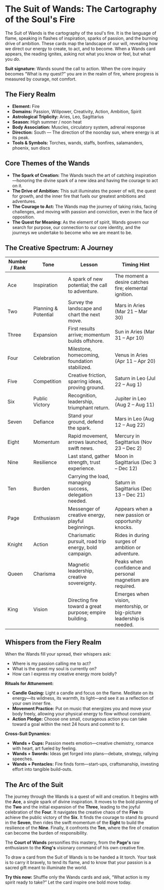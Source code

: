 # The Suit of Wands: The Cartography of the Soul's Fire

The Suit of Wands is the cartography of the soul's fire. It is the language of flame, speaking in flashes of inspiration, sparks of passion, and the burning drive of ambition. These cards map the landscape of our will, revealing how we direct our energy to create, to act, and to become. When a Wands card appears, the reading ignites, asking not what you know or feel, but what you *do*.

**Suit signature:** Wands sound the call to action. When the core inquiry becomes “What is my quest?” you are in the realm of fire, where progress is measured by courage, not comfort.

## The Fiery Realm

- **Element:** Fire
- **Domains:** Passion, Willpower, Creativity, Action, Ambition, Spirit
- **Astrological Triplicity:** Aries, Leo, Sagittarius
- **Season:** High summer / noon heat
- **Body Association:** Muscles, circulatory system, adrenal response
- **Direction:** South — The direction of the noonday sun, where energy is at its peak.
- **Tools & Symbols:** Torches, wands, staffs, bonfires, salamanders, phoenix, sun discs

## Core Themes of the Wands

*   **The Spark of Creation:** The Wands teach the art of catching inspiration—honoring the divine spark of a new idea and having the courage to act on it.
*   **The Drive of Ambition:** This suit illuminates the power of will, the quest for growth, and the inner fire that fuels our greatest ambitions and adventures.
*   **The Courage to Act:** The Wands map the journey of taking risks, facing challenges, and moving with passion and conviction, even in the face of opposition.
*   **The Quest for Meaning:** As the element of spirit, Wands govern our search for purpose, our connection to our core identity, and the journeys we undertake to become who we are meant to be.

## The Creative Spectrum: A Journey

| Number / Rank | Tone | Lesson | Timing Hint |
|---------------|------|--------|-------------|
| Ace | Inspiration | A spark of new potential; the call to adventure. | The moment a desire catches fire; elemental ignition. |
| Two | Planning & Potential | Survey the landscape and chart the next move. | Mars in Aries (Mar 21 – Mar 30) |
| Three | Expansion | First results arrive; momentum builds offshore. | Sun in Aries (Mar 31 – Apr 10) |
| Four | Celebration | Milestone, homecoming, foundation stabilized. | Venus in Aries (Apr 11 – Apr 20) |
| Five | Competition | Creative friction, sparring ideas, proving ground. | Saturn in Leo (Jul 22 – Aug 1) |
| Six | Public Victory | Recognition, leadership, triumphant return. | Jupiter in Leo (Aug 2 – Aug 11) |
| Seven | Defiance | Stand your ground, defend the spark. | Mars in Leo (Aug 12 – Aug 22) |
| Eight | Momentum | Rapid movement, arrows launched, swift news. | Mercury in Sagittarius (Nov 23 – Dec 2) |
| Nine | Resilience | Last stand, gather strength, trust experience. | Moon in Sagittarius (Dec 3 – Dec 12) |
| Ten | Burden | Carrying the load, managing success, delegation needed. | Saturn in Sagittarius (Dec 13 – Dec 21) |
| Page | Enthusiasm | Messenger of creative energy, playful beginnings. | Appears when a new passion or opportunity knocks. |
| Knight | Action | Charismatic pursuit, road trip energy, bold campaign. | Rides in during surges of ambition or adventure. |
| Queen | Charisma | Magnetic leadership, creative sovereignty. | Peaks when confidence and personal magnetism are required. |
| King | Vision | Directing fire toward a great purpose; empire building. | Emerges when vision, mentorship, or big-picture leadership is needed. |

## Whispers from the Fiery Realm

When the Wands fill your spread, their whispers ask:

*   Where is my passion calling me to act?
*   What is the quest my soul is currently on?
*   How can I express my creative energy more boldly?

**Rituals for Attunement:**

*   **Candle Gazing:** Light a candle and focus on the flame. Meditate on its energy—its wildness, its warmth, its light—and see it as a reflection of your own inner fire.
*   **Movement Practice:** Put on music that energizes you and move your body freely, allowing your physical energy to flow without constraint.
*   **Action Pledge:** Choose one small, courageous action you can take toward a goal within the next 24 hours and commit to it.

**Cross-Suit Dynamics:**

*   **Wands + Cups:** Passion meets emotion—creative chemistry, romance with heart, art fueled by feeling.
*   **Wands + Swords:** Ideas get forged into plans—debate, strategy, rallying speeches.
*   **Wands + Pentacles:** Fire finds form—start-ups, craftsmanship, investing effort into tangible build-outs.

## The Arc of the Suit

The journey through the Wands is a quest of will and creation. It begins with the **Ace**, a single spark of divine inspiration. It moves to the bold planning of the **Two** and the initial expansion of the **Three**, leading to the joyful celebration of the **Four**. It navigates the creative chaos of the **Five** to achieve the public victory of the **Six**. It finds the courage to stand its ground in the **Seven**, then rides the swift momentum of the **Eight** to build the resilience of the **Nine**. Finally, it confronts the **Ten**, where the fire of creation can become the burden of responsibility.

The **Court of Wands** personifies this mastery, from the **Page's** raw enthusiasm to the **King's** visionary command of his own creative fire.

To draw a card from the Suit of Wands is to be handed a lit torch. Your task is to carry it bravely, to tend its flame, and to know that your passion is a sacred gift meant to illuminate the world.

**Try this now:** Shuffle only the Wands cards and ask, “What action is my spirit ready to take?” Let the card inspire one bold move today.
